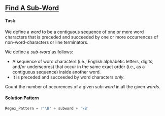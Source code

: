 ## [Find A Sub-Word](https://www.hackerrank.com/challenges/find-substring/problem)

#### Task

We define a *word* to be a contiguous sequence of one or more word characters that is preceded and succeeded by one or more occurrences of non-word-characters or line terminators.

We define a *sub-word* as follows:

- A sequence of word characters (i.e., English alphabetic letters,  digits, and/or underscores) that occur in the same exact order (i.e., as  a contiguous sequence) inside another word.
- It is preceded and succeeded by word characters *only*.

Count the number of occurences of a given *sub-word* in all the given *words*.

#### Solution Pattern

```python
Regex_Pattern = r'\B' + subword + '\B'
```
